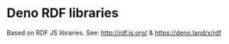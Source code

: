 
# Deno RDF libraries

Based on RDF JS libraries. See: http://rdf.js.org/ & https://deno.land/x/rdf
